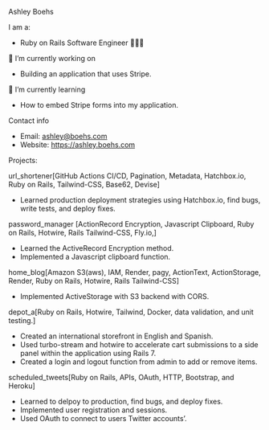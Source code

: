 Ashley Boehs

I am a:
- Ruby on Rails Software Engineer 👩🏼‍💻


  


🔭 I’m currently working on 
  - Building an application that uses Stripe.
  
🌱 I’m currently learning
  - How to embed Stripe forms into my application.
  

Contact info
- Email: ashley@boehs.com
- Website: https://ashley.boehs.com
  
Projects:

url_shortener[GitHub Actions CI/CD, Pagination, Metadata, Hatchbox.io, Ruby on Rails, Tailwind-CSS, Base62, Devise]
 - Learned production deployment strategies using Hatchbox.io, find bugs, write tests, and deploy fixes.
  
password_manager [ActionRecord Encryption, Javascript Clipboard, Ruby on Rails, Hotwire, Rails Tailwind-CSS, Fly.io,]
 - Learned the ActiveRecord Encryption method.
 - Implemented a Javascript clipboard function.
    
home_blog[Amazon S3(aws), IAM, Render, pagy, ActionText, ActionStorage, Render, Ruby on Rails, Hotwire, Rails Tailwind-CSS]
 - Implemented ActiveStorage with S3 backend with CORS.
    
depot_a[Ruby on Rails, Hotwire, Tailwind, Docker, data validation, and unit testing.]
 - Created an international storefront in English and Spanish.
 - Used turbo-stream and hotwire to accelerate cart submissions to a side panel within the application using Rails 7.
 - Created a login and logout function from admin to add or remove items.

scheduled_tweets[Ruby on Rails, APIs, OAuth, HTTP, Bootstrap, and Heroku]
 - Learned to delpoy to production, find bugs, and deploy fixes.
 - Implemented user registration and sessions.
 - Used OAuth to connect to users Twitter accounts’.
